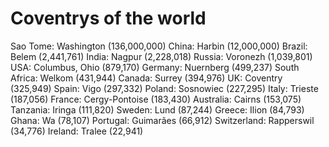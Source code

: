 Coventrys of the world
=======================
Sao Tome: Washington (136,000,000)
China: Harbin (12,000,000)
Brazil: Belem (2,441,761)
India: Nagpur (2,228,018)
Russia: Voronezh (1,039,801)
USA: Columbus, Ohio (879,170)
Germany: Nuernberg (499,237)
South Africa: Welkom (431,944)
Canada: Surrey (394,976)
UK: Coventry (325,949)
Spain: Vigo (297,332)
Poland: Sosnowiec (227,295)
Italy: Trieste (187,056)
France: Cergy-Pontoise (183,430)
Australia: Cairns (153,075)
Tanzania: Iringa (111,820)
Sweden: Lund (87,244)
Greece: Ilion (84,793)
Ghana: Wa (78,107)
Portugal: Guimarães (66,912)
Switzerland: Rapperswil (34,776)
Ireland: Tralee (22,941)
